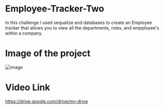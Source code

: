 # Employee-Tracker-Two

In this challenge I used sequalize and databases to create an Employee tracker that allows you to view all the departments, roles, and empployee's within a company.

# Image of the project 
![image](https://user-images.githubusercontent.com/108911520/208200449-7671df24-4c04-48f9-a00c-c40c5276a0ea.png)


# Video Link
https://drive.google.com/drive/my-drive
